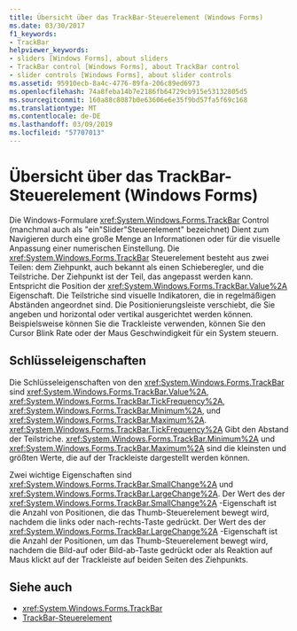 ```yaml
---
title: Übersicht über das TrackBar-Steuerelement (Windows Forms)
ms.date: 03/30/2017
f1_keywords:
- TrackBar
helpviewer_keywords:
- sliders [Windows Forms], about sliders
- TrackBar control [Windows Forms], about TrackBar control
- slider controls [Windows Forms], about slider controls
ms.assetid: 95910ecb-8a4c-4776-89fa-206c89ed6973
ms.openlocfilehash: 74a8feba14b7e2186fb64729cb915e53132805d5
ms.sourcegitcommit: 160a88c8087b0e63606e6e35f9bd57fa5f69c168
ms.translationtype: MT
ms.contentlocale: de-DE
ms.lasthandoff: 03/09/2019
ms.locfileid: "57707013"
---
```

# <a name="trackbar-control-overview-windows-forms"></a>Übersicht über das TrackBar-Steuerelement (Windows Forms)
Die Windows-Formulare <xref:System.Windows.Forms.TrackBar> Control (manchmal auch als "ein"Slider"Steuerelement" bezeichnet) Dient zum Navigieren durch eine große Menge an Informationen oder für die visuelle Anpassung einer numerischen Einstellung. Die <xref:System.Windows.Forms.TrackBar> Steuerelement besteht aus zwei Teilen: dem Ziehpunkt, auch bekannt als einen Schieberegler, und die Teilstriche. Der Ziehpunkt ist der Teil, das angepasst werden kann. Entspricht die Position der <xref:System.Windows.Forms.TrackBar.Value%2A> Eigenschaft. Die Teilstriche sind visuelle Indikatoren, die in regelmäßigen Abständen angeordnet sind. Die Positionierungsleiste verschiebt, die Sie angeben und horizontal oder vertikal ausgerichtet werden können. Beispielsweise können Sie die Trackleiste verwenden, können Sie den Cursor Blink Rate oder der Maus Geschwindigkeit für ein System steuern.  
  
## <a name="key-properties"></a>Schlüsseleigenschaften  
 Die Schlüsseleigenschaften von den <xref:System.Windows.Forms.TrackBar> sind <xref:System.Windows.Forms.TrackBar.Value%2A>, <xref:System.Windows.Forms.TrackBar.TickFrequency%2A>, <xref:System.Windows.Forms.TrackBar.Minimum%2A>, und <xref:System.Windows.Forms.TrackBar.Maximum%2A>. <xref:System.Windows.Forms.TrackBar.TickFrequency%2A> Gibt den Abstand der Teilstriche. <xref:System.Windows.Forms.TrackBar.Minimum%2A> und <xref:System.Windows.Forms.TrackBar.Maximum%2A> sind die kleinsten und größten Werte, die auf der Trackleiste dargestellt werden können.  
  
 Zwei wichtige Eigenschaften sind <xref:System.Windows.Forms.TrackBar.SmallChange%2A> und <xref:System.Windows.Forms.TrackBar.LargeChange%2A>. Der Wert des der <xref:System.Windows.Forms.TrackBar.SmallChange%2A> -Eigenschaft ist die Anzahl von Positionen, die das Thumb-Steuerelement bewegt wird, nachdem die links oder nach-rechts-Taste gedrückt. Der Wert des der <xref:System.Windows.Forms.TrackBar.LargeChange%2A> -Eigenschaft ist die Anzahl der Positionen, um das Thumb-Steuerelement bewegt wird, nachdem die Bild-auf oder Bild-ab-Taste gedrückt oder als Reaktion auf Maus klickt auf der Trackleiste auf beiden Seiten des Ziehpunkts.  
  
## <a name="see-also"></a>Siehe auch
- <xref:System.Windows.Forms.TrackBar>
- [TrackBar-Steuerelement](trackbar-control-windows-forms.md)
